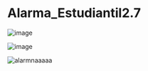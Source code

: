 # Alarma_Estudiantil2.7

![image](https://user-images.githubusercontent.com/115563028/215661554-900f6028-34cc-4719-8d8d-7f98862fca70.png)


![image](https://user-images.githubusercontent.com/115563028/215661600-2e417ed5-418d-4df7-a745-48cdabf85737.png)




![alarmnaaaaa](https://user-images.githubusercontent.com/115563028/215661662-14baf64a-9b7f-4fb1-b4c7-faee7075d0fa.png)
